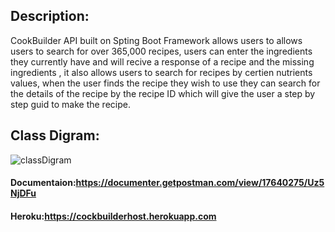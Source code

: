 ## Description:
CookBuilder API built on Spting Boot Framework allows users to allows users to search for over 365,000  recipes, users can enter the ingredients they currently have and will recive a response of a recipe and the missing ingredients , it also allows users to search for recipes by certien nutrients values, when the user finds the recipe they wish to use they can search for the details of the recipe by the recipe ID which will give the user a step by step guid to make the recipe.

## Class Digram:

![classDigram](https://user-images.githubusercontent.com/53280855/173203705-6cb28846-09e9-4712-b86c-2ebd6b7b2c60.JPG)

#### Documentaion:https://documenter.getpostman.com/view/17640275/Uz5NjDFu
#### Heroku:https://cockbuilderhost.herokuapp.com
